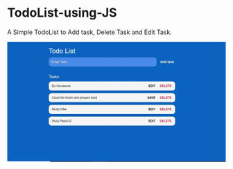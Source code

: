 # TodoList-using-JS
A Simple TodoList to Add task, Delete Task and Edit Task.

![Screenshot](./images/todo-js.JPG)
